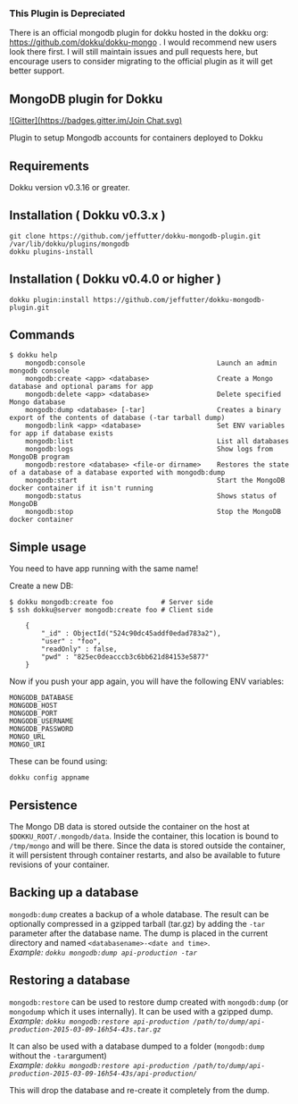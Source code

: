 ### This Plugin is Depreciated  ###
There is an official mongodb plugin for dokku hosted in the dokku org: https://github.com/dokku/dokku-mongo . I would recommend new users look there first. I will still maintain issues and pull requests here, but encourage users to consider migrating to the official plugin as it will get better support.

MongoDB plugin for Dokku
---------------------------
[![Gitter](https://badges.gitter.im/Join Chat.svg)](https://gitter.im/jeffutter/dokku-mongodb-plugin?utm_source=badge&utm_medium=badge&utm_campaign=pr-badge&utm_content=badge)


Plugin to setup Mongodb accounts for containers deployed to Dokku

Requirements
------------

Dokku version v0.3.16 or greater.


Installation ( Dokku v0.3.x )
------------
```
git clone https://github.com/jeffutter/dokku-mongodb-plugin.git /var/lib/dokku/plugins/mongodb
dokku plugins-install
```

Installation ( Dokku v0.4.0 or higher )
------------
```
dokku plugin:install https://github.com/jeffutter/dokku-mongodb-plugin.git
```


Commands
--------
```
$ dokku help
    mongodb:console                 		        Launch an admin mongodb console
    mongodb:create <app> <database> 		        Create a Mongo database and optional params for app
    mongodb:delete <app> <database> 		        Delete specified Mongo database
    mongodb:dump <database> [-tar]                  Creates a binary export of the contents of database (-tar tarball dump)
    mongodb:link <app> <database>	       	        Set ENV variables for app if database exists
    mongodb:list                    		        List all databases
    mongodb:logs                    		        Show logs from MongoDB program
    mongodb:restore <database> <file-or dirname>    Restores the state of a database of a database exported with mongodb:dump
    mongodb:start                   		        Start the MongoDB docker container if it isn't running
    mongodb:status                  		        Shows status of MongoDB
    mongodb:stop                    		        Stop the MongoDB docker container
```

Simple usage
------------
You need to have app running with the same name!

Create a new DB:
```
$ dokku mongodb:create foo            # Server side
$ ssh dokku@server mongodb:create foo # Client side

    {
        "_id" : ObjectId("524c90dc45addf0edad783a2"),
        "user" : "foo",
        "readOnly" : false,
        "pwd" : "825ec0deacccb3c6bb621d84153e5877"
    }

```

Now if you push your app again, you will have the following ENV variables:
```
MONGODB_DATABASE
MONGODB_HOST
MONGODB_PORT
MONGODB_USERNAME
MONGODB_PASSWORD
MONGO_URL
MONGO_URI
```

These can be found using:
```
dokku config appname
```

Persistence
-----------

The Mongo DB data is stored outside the container on the host at `$DOKKU_ROOT/.mongodb/data`. Inside the container, this location is bound to `/tmp/mongo` and will be there. 
Since the data is stored outside the container, it will persistent through container restarts, and also be available to future revisions of your container. 

Backing up a database
---------------------

`mongodb:dump` creates a backup of a whole database. The result can be optionally compressed in a gzipped tarball (tar.gz) by adding the `-tar` parameter after the database name. The dump is placed in the current directory and named `<databasename>-<date and time>`.  
*Example: `dokku mongodb:dump api-production -tar`*

Restoring a database
--------------------
`mongodb:restore` can be used to restore dump created with `mongodb:dump` (or `mongodump` which it uses internally). It can be used with a gzipped dump.  
*Example: `dokku mongodb:restore api-production /path/to/dump/api-production-2015-03-09-16h54-43s.tar.gz`*  
  
It can also be used with a database dumped to a folder (`mongodb:dump` without the `-tar`argument)  
*Example: `dokku mongodb:restore api-production /path/to/dump/api-production-2015-03-09-16h54-43s/api-production/`*  
  
This will drop the database and re-create it completely from the dump.
